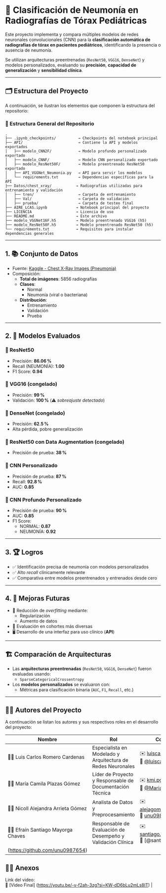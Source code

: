 
# 🧠 Clasificación de Neumonía en Radiografías de Tórax Pediátricas

Este proyecto implementa y compara múltiples modelos de redes neuronales convolucionales (CNN) para la **clasificación automática de radiografías de tórax en pacientes pediátricos**, identificando la presencia o ausencia de neumonía.

Se utilizan arquitecturas preentrenadas (`ResNet50`, `VGG16`, `DenseNet`) y modelos personalizados, evaluando su **precisión**, **capacidad de generalización** y **sensibilidad clínica**.

---

## 🗂️ Estructura del Proyecto

A continuación, se ilustran los elementos que componen la estructura del repositorio:

### 📁 Estructura General del Repositorio

```plaintext
.
├── .ipynb_checkpoints/          → Checkpoints del notebook principal
├── API/                         → Contiene la API y modelos exportados
│   ├── modelo_CNN2F/            → Modelo profundo personalizado exportado
│   ├── modelo_CNNF/             → Modelo CNN personalizado exportado
│   ├── modelo_ResNet50F/        → Modelo preentrenado ResNet50 exportado
│   ├── API_VGGNet_Neumonia.py   → API para servir los modelos
│   └── requirements.txt         → Dependencias específicas para la API
├── Datos/chest_xray/           → Radiografías utilizadas para entrenamiento y validación
│   ├── tren/                    → Carpeta de entrenamiento
│   ├── Val/                     → Carpeta de validación
│   ├── prueba/                  → Carpeta de testeo final
├── AIRE_LCAS.ipynb             → Notebook principal del proyecto
├── LICENCIA                    → Licencia de uso
├── README.md                   → Este archivo
├── modelo_VGGNet16F.h5         → Modelo preentrenado VGG16 (h5)
├── modelo_ResNet50F.h5         → Modelo preentrenado ResNet50 (h5)
└── requirements.txt            → Requisitos para instalar dependencias generales
```

---

## 1. 📚 Conjunto de Datos

- Fuente: [Kaggle - Chest X-Ray Images (Pneumonia)](https://www.kaggle.com/datasets/paultimothymooney/chest-xray-pneumonia)
- Composición:
  - **Total de imágenes**: 5856 radiografías
  - **Clases**:
    - Normal
    - Neumonía (viral o bacteriana)
  - **Distribución**:
    - Entrenamiento
    - Validación
    - Prueba

---

## 2. 🧪 Modelos Evaluados

### 🔹 ResNet50
- Precisión: **86.06 %**
- Recall (NEUMONÍA): **1.00**
- F1 Score: **0.94**

### 🔹 VGG16 (congelado)
- Precisión: **99 %**
- Validación: **100 %** (⚠️ *sobreajuste detectado*)

### 🔹 DenseNet (congelado)
- Precisión: **62.5 %**
- Alta pérdida, pobre generalización

### 🔹 ResNet50 con Data Augmentation (congelado)
- Precisión de prueba: **38 %**

### 🔹 CNN Personalizado
- Precisión de prueba: **87 %**
- Recall: **92.8 %**
- AUC: **0.85**

### 🔹 CNN Profundo Personalizado
- Precisión de prueba: **90 %**
- AUC: **0.85**
- F1 Score:
  - NORMAL: **0.87**
  - NEUMONÍA: **0.92**

---

## 3. 🏆 Logros

- ✅ Identificación precisa de neumonía con modelos personalizados
- ✅ Alto *recall* clínicamente relevante
- ✅ Comparativa entre modelos preentrenados y entrenados desde cero

---

## 4. 🚀 Mejoras Futuras

- 🔧 Reducción de *overfitting* mediante:
  - Regularización
  - Aumento de datos
- 🧬 Evaluación en cohortes más diversas
- 🖥️ Desarrollo de una interfaz para uso clínico (**API**)

---

## 🏗️ Comparación de Arquitecturas

- Las **arquitecturas preentrenadas** (`ResNet50`, `VGG16`, `DenseNet`) fueron evaluadas usando:
  - `SparseCategoricalCrossentropy`
- Los **modelos personalizados** se evaluaron con:
  - Métricas para clasificación binaria (`AUC`, `F1`, `Recall`, etc.)

---

## 👨‍💻 Autores del Proyecto

A continuación se listan los autores y sus respectivos roles en el desarrollo del proyecto:

| Nombre                         | Rol                      | Contacto / GitHub                                   |
|--------------------------------|---------------------------|-----------------------------------------------------|
| 🧑‍💻 Luis Carlos Romero Cardenas|  Especialista en Modelado y Arquitectura de Redes Neuronales | ✉️ luisca990@gmail.com<br>🔗 [@luisca990](https://github.com/luisca990) |
| 👩‍🔬 María Camila Plazas Gómez      | Líder de Proyecto y Responsable de Documentación Técnica | ✉️ kmi.pg18@gmail.com<br>🔗 [@MariaCamilaPlazasG](https://github.com/MariaCamilaPlazasG) |
| 👨‍🎓 Nicoll Alejandra Arrieta Gómez      | Analista de Datos y Preprocesamiento          | ✉️ alejagomez072006@gmail.com<br>🔗 [unu0987654](https://github.com/unu0987654) |
| 👩‍💻 Efraín Santiago Mayorga Chaves  | Responsable de Evaluación de Desempeño y Validación Clínica     | ✉️ santiago.mayorga@outlook.com<br>🔗 [@santiagoma14]   
(https://github.com/unu0987654) | 


## 👨‍💻 Anexos
Link del video:<br>🔗 [Video Final] (https://youtu.be/-v-f2ah-3zg?si=KW-dD6bLu2mLs8IT) |
